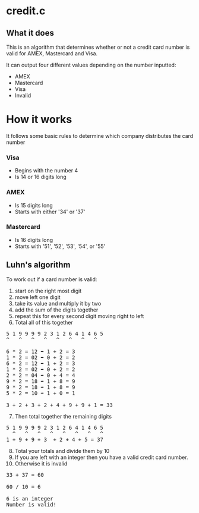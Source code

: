 # credit.c
## What it does

This is an algorithm that determines whether or not a credit card number is valid for AMEX, Mastercard and Visa.
  
It can output four different values depending on the number inputted:
* AMEX
* Mastercard
* Visa
* Invalid

# How it works

It follows some basic rules to determine which company distributes the card number

### Visa

* Begins with the number 4
* Is 14 or 16 digits long

### AMEX

* Is 15 digits long
* Starts with either '34' or '37'

### Mastercard

* Is 16 digits long
* Starts with '51', '52', '53', '54', or '55'

## Luhn's algorithm

To work out if a card number is valid:

1. start on the right most digit
2. move left one digit
3. take its value and multiply it by two
4. add the sum of the digits together
5. repeat this for every second digit moving right to left
6. Total all of this together

<pre>
5 1 9 9 9 9 2 3 1 2 6 4 1 4 6 5
^   ^   ^   ^   ^   ^   ^   ^  

6 * 2 = 12 ➡️ 1 + 2 = 3
1 * 2 = 02 ➡️ 0 + 2 = 2
6 * 2 = 12 ➡️ 1 + 2 = 3
1 * 2 = 02 ➡️ 0 + 2 = 2
2 * 2 = 04 ➡️ 0 + 4 = 4
9 * 2 = 18 ➡️ 1 + 8 = 9
9 * 2 = 18 ➡️ 1 + 8 = 9
5 * 2 = 10 ➡️ 1 + 0 = 1

3 + 2 + 3 + 2 + 4 + 9 + 9 + 1 = 33
</pre>

7. Then total together the remaining digits

<pre>
5 1 9 9 9 9 2 3 1 2 6 4 1 4 6 5
  ^   ^   ^   ^   ^   ^   ^   ^
1 + 9 + 9 + 3  + 2 + 4 + 5 = 37
</pre>

8. Total your totals and divide them by 10
9. If you are left with an integer then you have a valid credit card number.
10. Otherwise it is invalid

<pre>
33 + 37 = 60

60 / 10 = 6

6 is an integer
Number is valid!
</pre>
